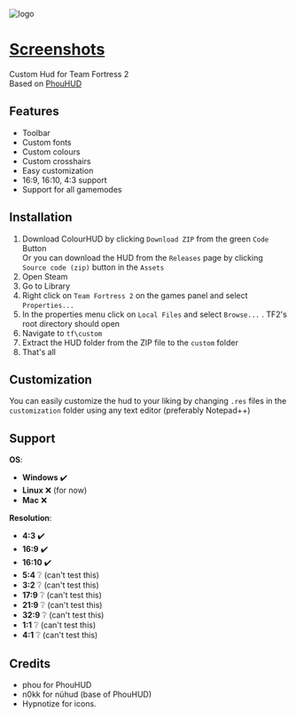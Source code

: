 ![logo](https://i.imgur.com/D7dXW96.png)
<a href="https://imgur.com/a/AZeuBWH"><h1 align="left"><b>Screenshots</b></h1></a>
Custom Hud for Team Fortress 2 <br>
Based on [PhouHUD](https://huds.tf/site/s-PhouHud--2780)
#### <h2>Features</h2>
* Toolbar
* Custom fonts
* Custom colours
* Custom crosshairs
* Easy customization
* 16:9, 16:10, 4:3 support
* Support for all gamemodes
#### <h2>Installation</h2>
1. Download ColourHUD by clicking `Download ZIP` from the green `Code` Button<br>
   Or you can download the HUD from the `Releases` page by clicking `Source code (zip)` button in the `Assets`
2. Open Steam
3. Go to Library
4. Right click on `Team Fortress 2` on the games panel and select `Properties...`
5. In the properties menu click on `Local Files` and select `Browse...` . TF2's root directory should open
6. Navigate to `tf\custom`
7. Extract the HUD folder from the ZIP file to the `custom` folder
8. That's all
#### <h2>Customization</h2>
You can easily customize the hud to your liking by changing `.res` files in the `customization` folder using any text editor (preferably Notepad++)
#### <h2>Support</h2>
**OS**:
* <b>Windows</b>	:heavy_check_mark:
* <b>Linux</b>		:x: (for now)
* <b>Mac</b>			:x:

**Resolution**:
* <b>4:3</b>			:heavy_check_mark:
* <b>16:9</b>			:heavy_check_mark:
* <b>16:10</b>		:heavy_check_mark:
* <b>5:4</b>			:grey_question:		(can't test this)
* <b>3:2</b>			:grey_question:		(can't test this)
* <b>17:9</b>			:grey_question:		(can't test this)
* <b>21:9</b>			:grey_question:		(can't test this)
* <b>32:9</b>			:grey_question:		(can't test this)
* <b>1:1</b>			:grey_question:		(can't test this)
* <b>4:1</b>			:grey_question:		(can't test this)

#### <h2>Credits</h2>
* phou for PhouHUD
* n0kk for nühud (base of PhouHUD)
* Hypnotize for icons.
